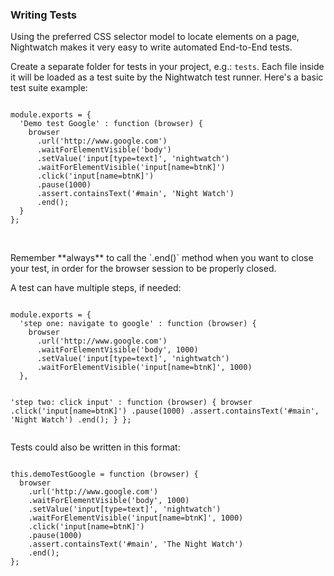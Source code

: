 ### Writing Tests

Using the preferred CSS selector model to locate elements on a page, Nightwatch makes it very easy to write automated End-to-End tests.

Create a separate folder for tests in your project, e.g.: `tests`. Each file inside it will be loaded as a test suite by the Nightwatch test runner. Here's a basic test suite example:

<div class="sample-test">
<pre data-language="javascript"><code class="language-javascript">
module.exports = {
  'Demo test Google' : function (browser) {
    browser
      .url('http://www.google.com')
      .waitForElementVisible('body')
      .setValue('input[type=text]', 'nightwatch')
      .waitForElementVisible('input[name=btnK]')
      .click('input[name=btnK]')
      .pause(1000)
      .assert.containsText('#main', 'Night Watch')
      .end();
  }
};</code></pre>
</div>
<br>
<p class="alert alert-warning">
Remember **always** to call the `.end()` method when you want to close your test, in order for the browser session to be properly closed.
</p>

A test can have multiple steps, if needed:

<div class="sample-test">
<pre data-language="javascript"><code class="language-javascript">
module.exports = {
  'step one: navigate to google' : function (browser) {
    browser
      .url('http://www.google.com')
      .waitForElementVisible('body', 1000)
      .setValue('input[type=text]', 'nightwatch')
      .waitForElementVisible('input[name=btnK]', 1000)
  },

  'step two: click input' : function (browser) {
    browser
      .click('input[name=btnK]')
      .pause(1000)
      .assert.containsText('#main', 'Night Watch')
      .end();
  }
};</code></pre></div>

Tests could also be written in this format:

<div class="sample-test">
<pre data-language="javascript"><code class="language-javascript">
this.demoTestGoogle = function (browser) {
  browser
    .url('http://www.google.com')
    .waitForElementVisible('body', 1000)
    .setValue('input[type=text]', 'nightwatch')
    .waitForElementVisible('input[name=btnK]', 1000)
    .click('input[name=btnK]')
    .pause(1000)
    .assert.containsText('#main', 'The Night Watch')
    .end();
};</code></pre>
</div>
